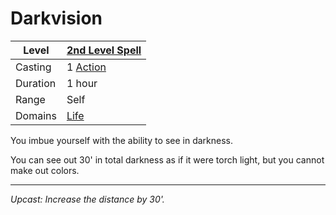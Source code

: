 # Darkvision

| Level    | [2nd Level Spell](2nd%20Level%20Spells.md)          |
| -------- | --------------------------------------------------- |
| Casting  | 1 [Action](../../../../Game%20Procedures/Action.md) |
| Duration | 1 hour                                              |
| Range    | Self                                                |
| Domains  | [Life](../../../Spell%20Domains/Life.md)            |

You imbue yourself with the ability to see in darkness.

You can see out 30' in total darkness as if it were torch light, but you cannot make out colors.

---
*Upcast: Increase the distance by 30'.*
